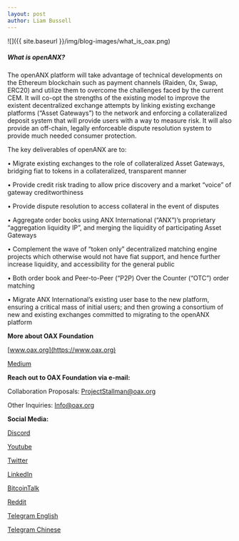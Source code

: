 ```yaml
---
layout: post
author: Liam Bussell
---
```


![]({{ site.baseurl }}/img/blog-images/what_is_oax.png)

##### What is openANX?

The openANX platform will take advantage of technical developments on the Ethereum blockchain such as payment channels (Raiden, 0x, Swap, ERC20) and utilize them to overcome the challenges faced by the current CEM. It will co-opt the strengths of the existing model to improve the existent decentralized exchange attempts by linking existing exchange platforms (“Asset Gateways”) to the network and enforcing a collateralized deposit system that will provide users with a way to measure risk. It will also provide an off-chain, legally enforceable dispute resolution system to provide much needed consumer protection.

The key deliverables of openANX are to:

• Migrate existing exchanges to the role of collateralized Asset Gateways, bridging fiat to tokens in a collateralized, transparent manner

• Provide credit risk trading to allow price discovery and a market “voice” of gateway creditworthiness

• Provide dispute resolution to access collateral in the event of disputes

• Aggregate order books using ANX International (“ANX”)’s proprietary “aggregation liquidity IP”, and merging the liquidity of participating Asset Gateways

• Complement the wave of “token only” decentralized matching engine projects which otherwise would not have fiat support, and hence further increase liquidity, and accessibility for the general public

• Both order book and Peer-to-Peer (“P2P) Over the Counter (“OTC”) order matching

• Migrate ANX International’s existing user base to the new platform, ensuring a critical mass of initial users; and then growing a consortium of new and existing exchanges committed to migrating to the openANX platform

**More about OAX Foundation**

[www.oax.org](https://www.oax.org)

[Medium](https://medium.com/@OAX_Foundation)  
  

**Reach out to OAX Foundation via e-mail:**

Collaboration Proposals: ProjectStallman@oax.org

Other Inquiries: Info@oax.org

**Social Media:**

[Discord](https://discordapp.com/invite/ZH5YHkb)

[Youtube](https://bit.ly/2Bvsk73)

[Twitter](https://twitter.com/OAX_Foundation)

[LinkedIn](https://www.linkedin.com/company/oax-foundation/)

[BitcoinTalk](http://bitcointalk.org/index.php?topic=1943946)

[Reddit](https://www.reddit.com/r/OpenANX/)

[Telegram English](https://t.me/openanxteam)

[Telegram Chinese](https://t.me/oax_cn)